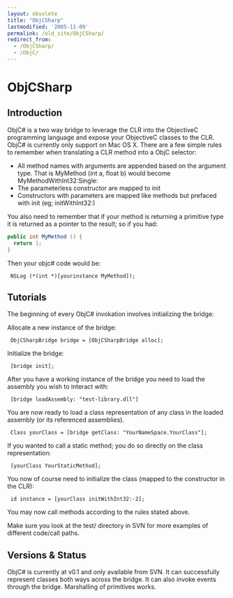 ```yaml
---
layout: obsolete
title: "ObjCSharp"
lastmodified: '2005-11-09'
permalink: /old_site/ObjCSharp/
redirect_from:
  - /ObjCSharp/
  - /ObjC/
---
```


ObjCSharp
=========

Introduction
------------

ObjC\# is a two way bridge to leverage the CLR into the ObjectiveC programming language and expose your ObjectiveC classes to the CLR. ObjC\# is currently only support on Mac OS X. There are a few simple rules to remember when translating a CLR method into a ObjC selector:

-   All method names with arguments are appended based on the argument type. That is MyMethod (int a, float b) would become MyMethodWithInt32:Single:
-   The parameterless constructor are mapped to init
-   Constructors with parameters are mapped like methods but prefaced with init (eg; initWithInt32:)

You also need to remember that if your method is returning a primitive type it is returned as a pointer to the result; so if you had:

``` csharp
public int MyMethod () {
  return 1;
}
```

Then your objc\# code would be:

` NSLog (*(int *)[yourinstance MyMethod]);`

Tutorials
---------

The beginning of every ObjC\# invokation involves initializing the bridge:

Allocate a new instance of the bridge:

` ObjCSharpBridge bridge = [ObjCSharpBridge alloc];`

Initialize the bridge:

` [bridge init];`

After you have a working instance of the bridge you need to load the assembly you wish to interact with:

` [bridge loadAssembly: "test-library.dll"]`

You are now ready to load a class representation of any class in the loaded assembly (or its referenced assemblies).

` Class yourClass = [bridge getClass: "YourNameSpace.YourClass"];`

If you wanted to call a static method; you do so directly on the class representation:

` [yourClass YourStaticMethod];`

You now of course need to initialize the class (mapped to the constructor in the CLR):

` id instance = [yourClass initWithInt32:-2];`

You may now call methods according to the rules stated above.

Make sure you look at the test/ directory in SVN for more examples of different code/call paths.

Versions & Status
-----------------

ObjC\# is currently at v0.1 and only available from SVN. It can successfully represent classes both ways across the bridge. It can also invoke events through the bridge. Marshalling of primitives works.

